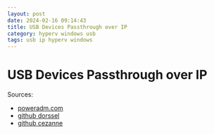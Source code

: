 ```yaml
---
layout: post
date: 2024-02-16 09:14:43
title: USB Devices Passthrough over IP
category: hyperv windows usb
tags: usb ip hyperv windows
---
```

# USB Devices Passthrough over IP

Sources:

- [poweradm.com](https://poweradm.com/usb-devices-passthrough-over-ip-windows/)
- [github dorssel](https://github.com/dorssel/usbipd-win)
- [github cezanne](https://github.com/cezanne/usbip-win)
